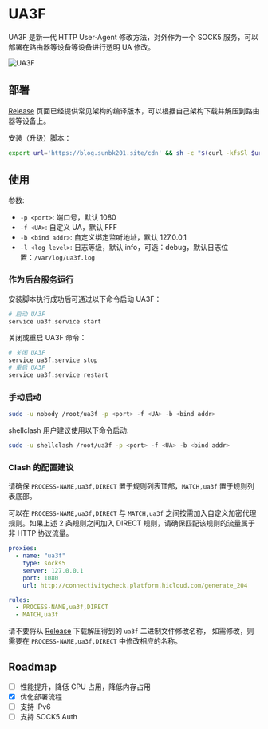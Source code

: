# UA3F

UA3F 是新一代 HTTP User-Agent 修改方法，对外作为一个 SOCK5 服务，可以部署在路由器等设备等设备进行透明 UA 修改。

![UA3F](https://sunbk201.oss-cn-beijing.aliyuncs.com/img/ua3f)

## 部署

[Release](https://github.com/SunBK201/UA3F/releases) 页面已经提供常见架构的编译版本，可以根据自己架构下载并解压到路由器等设备上。

安装（升级）脚本：
```sh
export url='https://blog.sunbk201.site/cdn' && sh -c "$(curl -kfsSl $url/install.sh)"
```

## 使用

参数:
- `-p <port>`: 端口号，默认 1080
- `-f <UA>`: 自定义 UA，默认 FFF
- `-b <bind addr>`: 自定义绑定监听地址，默认 127.0.0.1
- `-l <log level>`: 日志等级，默认 info，可选：debug，默认日志位置：`/var/log/ua3f.log`

### 作为后台服务运行

安装脚本执行成功后可通过以下命令启动 UA3F：
```sh
# 启动 UA3F
service ua3f.service start
```

关闭或重启 UA3F 命令：
```bash
# 关闭 UA3F
service ua3f.service stop
# 重启 UA3F
service ua3f.service restart
```

### 手动启动
```bash
sudo -u nobody /root/ua3f -p <port> -f <UA> -b <bind addr>
```

shellclash 用户建议使用以下命令启动:
```bash
sudo -u shellclash /root/ua3f -p <port> -f <UA> -b <bind addr>
```

### Clash 的配置建议

请确保 `PROCESS-NAME,ua3f,DIRECT` 置于规则列表顶部，`MATCH,ua3f` 置于规则列表底部。

可以在 `PROCESS-NAME,ua3f,DIRECT` 与 `MATCH,ua3f` 之间按需加入自定义加密代理规则。如果上述 2 条规则之间加入 DIRECT 规则，请确保匹配该规则的流量属于非 HTTP 协议流量。

```yaml
proxies:
  - name: "ua3f"
    type: socks5
    server: 127.0.0.1
    port: 1080
    url: http://connectivitycheck.platform.hicloud.com/generate_204

rules:
  - PROCESS-NAME,ua3f,DIRECT
  - MATCH,ua3f
```

请不要将从 [Release](https://github.com/SunBK201/UA3F/releases) 下载解压得到的 `ua3f` 二进制文件修改名称，
如需修改，则需要在 `PROCESS-NAME,ua3f,DIRECT` 中修改相应的名称。

## Roadmap

- [ ] 性能提升，降低 CPU 占用，降低内存占用
- [x] 优化部署流程
- [ ] 支持 IPv6
- [ ] 支持 SOCK5 Auth